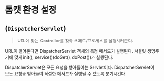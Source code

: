 # 톰캣 환경 설정

##  (`DispatcherServlet`)
> URL에 맞는 Controller를 찾아 쓰레드/프로세스를 실행시켜준다.

URL이 들어온다면 DispatcherServlet 객체의 특정 메서드가 실행된다. 서블릿 생명주기에 맞게 init(), service()(doGet(), doPost())가 실행된다.

DispatcherServlet은 모든 요청을 받아들이는 Servlet이다. DispatcherServlet이 모든 요청을 받아들여 적절한 메서드가 실행될 수 있도록 분기시킨다

